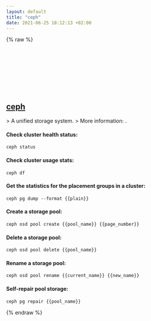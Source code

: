 ```yaml
---
layout: default
title: "ceph"
date: 2021-06-25 18:12:13 +02:00
---
```

{% raw %}
<h2 id="ceph">
  <a href="/en/linux/ceph.html">ceph</a> <a href="#ceph"><svg class="icon">
    <use href="/assets/images/unicode_sprite.svg#link" />
  </svg></a>
</h2>
> A unified storage system.
> More information: <https://ceph.io>.

#### Check cluster health status:
```shell
ceph status
```
#### Check cluster usage stats:
```shell
ceph df
```
#### Get the statistics for the placement groups in a cluster:
```shell
ceph pg dump --format {{plain}}
```
#### Create a storage pool:
```shell
ceph osd pool create {{pool_name}} {{page_number}}
```
#### Delete a storage pool:
```shell
ceph osd pool delete {{pool_name}}
```
#### Rename a storage pool:
```shell
ceph osd pool rename {{current_name}} {{new_name}}
```
#### Self-repair pool storage:
```shell
ceph pg repair {{pool_name}}
```
{% endraw %}